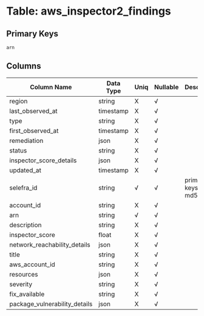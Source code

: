 # Table: aws_inspector2_findings

## Primary Keys 

```
arn
```


## Columns 

|  Column Name   |  Data Type  | Uniq | Nullable | Description | 
|  ----  | ----  | ----  | ----  | ---- | 
| region | string | X | √ |  | 
| last_observed_at | timestamp | X | √ |  | 
| type | string | X | √ |  | 
| first_observed_at | timestamp | X | √ |  | 
| remediation | json | X | √ |  | 
| status | string | X | √ |  | 
| inspector_score_details | json | X | √ |  | 
| updated_at | timestamp | X | √ |  | 
| selefra_id | string | √ | √ | primary keys value md5 | 
| account_id | string | X | √ |  | 
| arn | string | √ | √ |  | 
| description | string | X | √ |  | 
| inspector_score | float | X | √ |  | 
| network_reachability_details | json | X | √ |  | 
| title | string | X | √ |  | 
| aws_account_id | string | X | √ |  | 
| resources | json | X | √ |  | 
| severity | string | X | √ |  | 
| fix_available | string | X | √ |  | 
| package_vulnerability_details | json | X | √ |  | 


